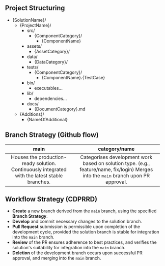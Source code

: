## Project Structuring
- {SolutionName}/
	- {ProjectName}/
		- src/
			- {ComponentCategory}/
                - {ComponentName}
		- assets/
			- {AssetCategory}/
		- data/
			- {DataCategory}/
		- tests/
			- {ComponentCategory}/
				- {ComponentName}**.**{TestCase}
		- bin/
			- executables...
		- lib/
			- dependencies...
		- docs/
			- {DocumentCategory}.md
	- {Additions}/
		- {NameOfAdditional}

## Branch Strategy (Github flow)
| main | category/name |
| :-: | :-: |
| Houses the production-ready solution. Continuously integrated with the latest stable branches. | Categorises development work based on solution type. (e.g., feature/name, fix/login) Merges into the `main` branch upon PR approval. |

## Workflow Strategy (CDPRRD)
- **Create** a new branch derived from the `main` branch, using the specified **Branch Strategy**.
- **Develop** and commit necessary changes to the solution branch.
- **Pull Request** submission is permissible upon completion of the development cycle, provided the solution branch is stable for integration into the `main` branch.
- **Review** of the PR ensures adherence to best practices, and verifies the solution's suitability for integration into the `main` branch.
- **Deletion** of the development branch occurs upon successful PR approval, and merging into the `main` branch.